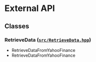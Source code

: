 # External API

## Classes

### RetrieveData ([`src/RetrieveData.hpp`]( ../src/RetrieveData.hpp ))
- RetrieveDataFromYahooFinance
- RetrieveDataFromYahooFinance

